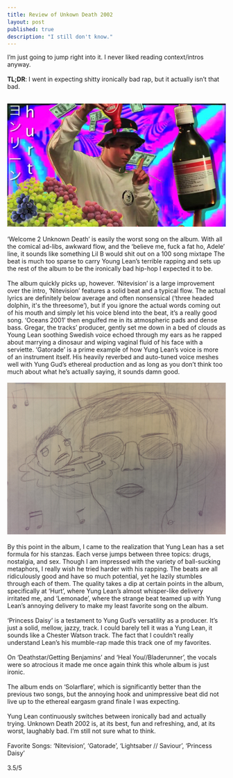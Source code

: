 ```yaml
---
title: Review of Unkown Death 2002
layout: post
published: true
description: "I still don't know."
---
```



I’m just going to jump right into it.  I never liked reading context/intros anyway.  
</br> 
**TL;DR**:  I went in expecting shitty ironically bad rap, but it actually isn’t that bad.  
</br> 

![](/images/yung-lean.jpg)  
</br> 
‘Welcome 2 Unknown Death’ is easily the worst song on the album.  With all the comical ad-libs, awkward flow, and the ‘believe me, fuck a fat ho, Adele’ line, it sounds like something Lil B would shit out on a 100 song mixtape The beat is much too sparse to carry Young Lean’s terrible rapping and sets up the rest of the album to be the ironically bad hip-hop I expected it to be.  
</br> 
The album quickly picks up, however.  ‘Nitevision’ is a large improvement over the intro, ‘Nitevision’ features a solid beat and a typical flow.  The actual lyrics are definitely below average and often nonsensical (‘three headed dolphin, it's the threesome’), but if you ignore the actual words coming out of his mouth and simply let his voice blend into the beat, it’s a really good song.  ‘Oceans 2001’ then engulfed me in its atmospheric pads and dense bass.  Gregar, the tracks’ producer, gently set me down in a bed of clouds as Young Lean soothing Swedish voice echoed through my ears as he rapped about marrying a dinosaur and wiping vaginal fluid of his face with a serviette.  ‘Gatorade’ is a prime example of how Yung Lean’s voice is more of an instrument itself.  His heavily reverbed and auto-tuned voice meshes well with Yung Gud’s ethereal production and as long as you don’t think too much about what he’s actually saying, it sounds damn good.  
</br> 
![](/images/yung-lean2.jpg)  
</br> 
By this point in the album, I came to the realization that Yung Lean has a set formula for his stanzas.  Each verse jumps between three topics: drugs, nostalgia, and sex.   Though I am impressed with the variety of ball-sucking metaphors, I really wish he tried harder with his rapping.  The beats are all ridiculously good and have so much potential, yet he lazily stumbles through each of them.
The quality takes a dip at certain points in the album, specifically at ‘Hurt’, where Yung Lean’s almost whisper-like delivery irritated me, and ‘Lemonade’, where the strange beat teamed up with Yung Lean’s annoying delivery to make my least favorite song on the album.  
</br> 
‘Princess Daisy’ is a testament to Yung Gud’s versatility as a producer.  It’s just a solid, mellow, jazzy, track.  I could barely tell it was a Yung Lean, it sounds like a Chester Watson track.  The fact that I couldn’t really understand Lean’s his mumble-rap made this track one of my favorites.  
</br> 
On ‘Deathstar/Getting Benjamins’ and ‘Heal You//Bladerunner’, the vocals were so atrocious it made me once again think this whole album is just ironic.   
</br> 
The album ends on ‘Solarflare’, which is significantly better than the previous two songs, but the annoying hook and unimpressive beat did not live up to the ethereal eargasm grand finale I was expecting.  
</br> 
Yung Lean continuously switches between ironically bad and actually trying.  Unknown Death 2002 is, at its best, fun and refreshing, and, at its worst, laughably bad.  I’m still not sure what to think.  
</br> 
Favorite Songs: ‘Nitevision’, ‘Gatorade’, ‘Lightsaber // Saviour’, ‘Princess Daisy’  
</br> 
3.5/5	 

